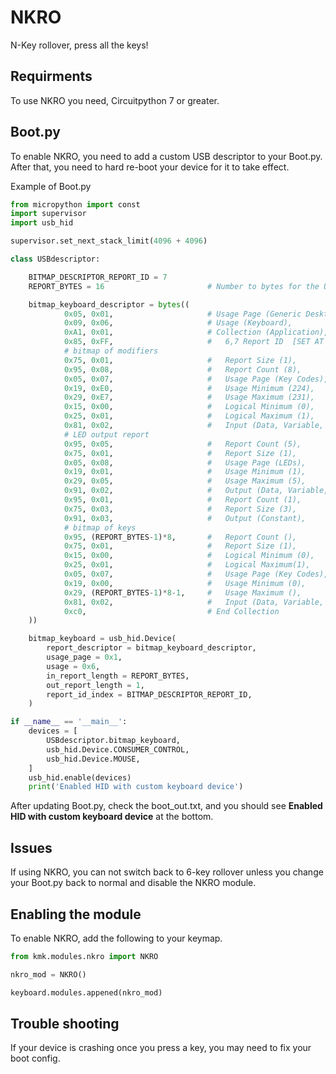 # NKRO
N-Key rollover, press all the keys!

## Requirments
To use NKRO you need, Circuitpython 7 or greater.

## Boot.py
To enable NKRO, you need to add a custom USB descriptor to your Boot.py.  
After that, you need to hard re-boot your device for it to take effect.

Example of Boot.py
```python
from micropython import const
import supervisor
import usb_hid

supervisor.set_next_stack_limit(4096 + 4096)

class USBdescriptor:

    BITMAP_DESCRIPTOR_REPORT_ID = 7
    REPORT_BYTES = 16                       # Number to bytes for the USB Descriptor

    bitmap_keyboard_descriptor = bytes((
            0x05, 0x01,                     # Usage Page (Generic Desktop),
            0x09, 0x06,                     # Usage (Keyboard),
            0xA1, 0x01,                     # Collection (Application),
            0x85, 0xFF,                     #   6,7 Report ID  [SET AT RUNTIME]
            # bitmap of modifiers
            0x75, 0x01,                     #   Report Size (1),
            0x95, 0x08,                     #   Report Count (8),
            0x05, 0x07,                     #   Usage Page (Key Codes),
            0x19, 0xE0,                     #   Usage Minimum (224),
            0x29, 0xE7,                     #   Usage Maximum (231),
            0x15, 0x00,                     #   Logical Minimum (0),
            0x25, 0x01,                     #   Logical Maximum (1),
            0x81, 0x02,                     #   Input (Data, Variable, Absolute), ;Modifier byte
            # LED output report
            0x95, 0x05,                     #   Report Count (5),
            0x75, 0x01,                     #   Report Size (1),
            0x05, 0x08,                     #   Usage Page (LEDs),
            0x19, 0x01,                     #   Usage Minimum (1),
            0x29, 0x05,                     #   Usage Maximum (5),
            0x91, 0x02,                     #   Output (Data, Variable, Absolute),
            0x95, 0x01,                     #   Report Count (1),
            0x75, 0x03,                     #   Report Size (3),
            0x91, 0x03,                     #   Output (Constant),
            # bitmap of keys
            0x95, (REPORT_BYTES-1)*8,       #   Report Count (),
            0x75, 0x01,                     #   Report Size (1),
            0x15, 0x00,                     #   Logical Minimum (0),
            0x25, 0x01,                     #   Logical Maximum(1),
            0x05, 0x07,                     #   Usage Page (Key Codes),
            0x19, 0x00,                     #   Usage Minimum (0),
            0x29, (REPORT_BYTES-1)*8-1,     #   Usage Maximum (),
            0x81, 0x02,                     #   Input (Data, Variable, Absolute),
            0xc0,                           # End Collection
    ))

    bitmap_keyboard = usb_hid.Device(
        report_descriptor = bitmap_keyboard_descriptor,
        usage_page = 0x1,
        usage = 0x6,
        in_report_length = REPORT_BYTES,
        out_report_length = 1,
        report_id_index = BITMAP_DESCRIPTOR_REPORT_ID,
    )

if __name__ == '__main__':
    devices = [
        USBdescriptor.bitmap_keyboard,
        usb_hid.Device.CONSUMER_CONTROL,
        usb_hid.Device.MOUSE,
    ]
    usb_hid.enable(devices)
    print('Enabled HID with custom keyboard device') 
```

After updating Boot.py, check the boot_out.txt, and you should see __Enabled HID with custom keyboard device__ at the bottom.

## Issues
If using NKRO, you can not switch back to 6-key rollover unless you change your Boot.py back to normal and disable the NKRO module.

## Enabling the module
To enable NKRO, add the following to your keymap.

```python
from kmk.modules.nkro import NKRO

nkro_mod = NKRO()

keyboard.modules.appened(nkro_mod)
```

## Trouble shooting
If your device is crashing once you press a key, you may need to fix your boot config.
